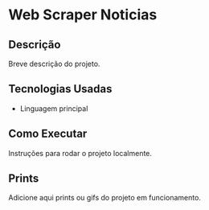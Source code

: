 # Web Scraper Noticias

## Descrição
Breve descrição do projeto.

## Tecnologias Usadas
- Linguagem principal

## Como Executar
Instruções para rodar o projeto localmente.

## Prints
Adicione aqui prints ou gifs do projeto em funcionamento.
